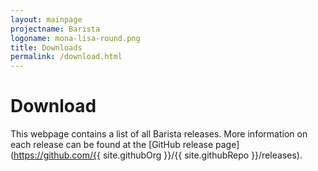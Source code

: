 ```yaml
---
layout: mainpage
projectname: Barista
logoname: mona-lisa-round.png
title: Downloads
permalink: /download.html
---
```



# Download

This webpage contains a list of all Barista releases.
More information on each release can be found at the [GitHub release page](https://github.com/{{ site.githubOrg }}/{{ site.githubRepo }}/releases).

<div id="releases-holder">
</div>

<script>
getReleaseList("releases-holder", "https://api.github.com/repos/{{ site.githubOrg }}/{{ site.githubRepo }}/releases")
</script>

<br /><br />
